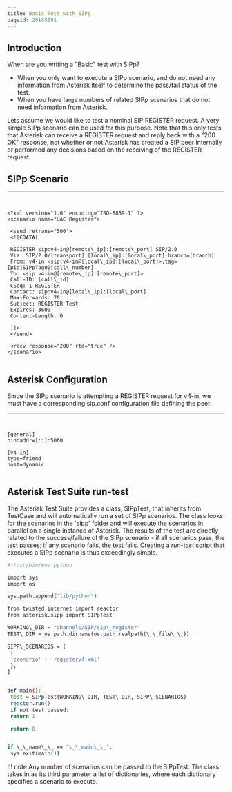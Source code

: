 ```yaml
---
title: Basic Test with SIPp
pageid: 20185291
---
```


Introduction
------------


When are you writing a "Basic" test with SIPp?


* When you only want to execute a SIPp scenario, and do not need any information from Asterisk itself to determine the pass/fail status of the test.
* When you have large numbers of related SIPp scenarios that do not need information from Asterisk.


Lets assume we would like to test a nominal SIP REGISTER request. A very simple SIPp scenario can be used for this purpose. Note that this only tests that Asterisk can receive a REGISTER request and reply back with a "200 OK" response, not whether or not Asterisk has created a SIP peer internally or performed any decisions based on the receiving of the REGISTER request.


SIPp Scenario
-------------




---

  
  


```


<?xml version="1.0" encoding="ISO-8859-1" ?>
<scenario name="UAC Register">

 <send retrans="500">
 <![CDATA[

 REGISTER sip:v4-in@[remote\_ip]:[remote\_port] SIP/2.0
 Via: SIP/2.0/[transport] [local\_ip]:[local\_port];branch=[branch]
 From: v4-in <sip:v4-in@[local\_ip]:[local\_port]>;tag=[pid]SIPpTag00[call\_number]
 To: <sip:v4-in@[remote\_ip]:[remote\_port]>
 Call-ID: [call\_id]
 CSeq: 1 REGISTER
 Contact: sip:v4-in@[local\_ip]:[local\_port]
 Max-Forwards: 70
 Subject: REGISTER Test
 Expires: 3600
 Content-Length: 0

 ]]>
 </send>

 <recv response="200" rtd="true" />
</scenario>


```


Asterisk Configuration
----------------------


Since the SIPp scenario is attempting a REGISTER request for v4-in, we must have a corresponding sip.conf configuration file defining the peer.




---

  
  


```


[general]
bindaddr=[::]:5060

[v4-in]
type=friend
host=dynamic


```


Asterisk Test Suite run-test
----------------------------


The Asterisk Test Suite provides a class, SIPpTest, that inherits from TestCase and will automatically run a set of SIPp scenarios. The class looks for the scenarios in the 'sipp' folder and will execute the scenarios in parallel on a single instance of Asterisk. The results of the test are directly related to the success/failure of the SIPp scenario - if all scenarios pass, the test passes; if any scenario fails, the test fails. Creating a *run-test* script that executes a SIPp scenario is thus exceedingly simple.




```bash title=" " linenums="1"
#!/usr/bin/env python

import sys
import os

sys.path.append("lib/python")

from twisted.internet import reactor
from asterisk.sipp import SIPpTest

WORKING\_DIR = "channels/SIP/sip\_register"
TEST\_DIR = os.path.dirname(os.path.realpath(\_\_file\_\_))

SIPP\_SCENARIOS = [
 {
 'scenario' : 'registerv4.xml'
 },
]


def main():
 test = SIPpTest(WORKING\_DIR, TEST\_DIR, SIPP\_SCENARIOS)
 reactor.run()
 if not test.passed:
 return 1

 return 0


if \_\_name\_\_ == "\_\_main\_\_":
 sys.exit(main())


```




!!! note 
    Any number of scenarios can be passed to the SIPpTest. The class takes in as its third parameter a list of dictionaries, where each dictionary specifies a scenario to execute.

      
[//]: # (end-note)



